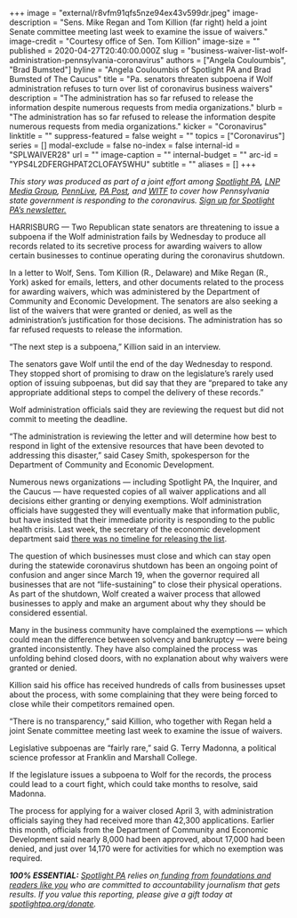 +++
image = "external/r8vfm91qfs5nze94ex43v599dr.jpeg"
image-description = "Sens. Mike Regan and Tom Killion (far right) held a joint Senate committee meeting last week to examine the issue of waivers."
image-credit = "Courtesy office of Sen. Tom Killion"
image-size = ""
published = 2020-04-27T20:40:00.000Z
slug = "business-waiver-list-wolf-administration-pennsylvania-coronavirus"
authors = ["Angela Couloumbis", "Brad Bumsted"]
byline = "Angela Couloumbis of Spotlight PA and Brad Bumsted of The Caucus"
title = "Pa. senators threaten subpoena if Wolf administration refuses to turn over list of coronavirus business waivers"
description = "The administration has so far refused to release the information despite numerous requests from media organizations."
blurb = "The administration has so far refused to release the information despite numerous requests from media organizations."
kicker = "Coronavirus"
linktitle = ""
suppress-featured = false
weight = ""
topics = ["Coronavirus"]
series = []
modal-exclude = false
no-index = false
internal-id = "SPLWAIVER28"
url = ""
image-caption = ""
internal-budget = ""
arc-id = "YPS4L2DFERGHPAT2CLOFAY5WHU"
subtitle = ""
aliases = []
+++

<i>This story was produced as part of a joint effort among </i><a href="https://www.spotlightpa.org/"><i>Spotlight PA</i></a><i>, </i><a href="https://lancasteronline.com/"><i>LNP Media Group</i></a><i>, </i><a href="https://www.pennlive.com/"><i>PennLive</i></a><i>, </i><a href="https://papost.org/"><i>PA Post</i></a><i>, and </i><a href="https://www.witf.org/"><i>WITF</i></a><i> to cover how Pennsylvania state government is responding to the coronavirus. </i><a href="https://www.spotlightpa.org/newsletters"><i>Sign up for Spotlight PA’s newsletter.</i></a>

HARRISBURG — Two Republican state senators are threatening to issue a subpoena if the Wolf administration fails by Wednesday to produce all records related to its secretive process for awarding waivers to allow certain businesses to continue operating during the coronavirus shutdown.

In a letter to Wolf, Sens. Tom Killion (R., Delaware) and Mike Regan (R., York) asked for emails, letters, and other documents related to the process for awarding waivers, which was administered by the Department of Community and Economic Development. The senators are also seeking a list of the waivers that were granted or denied, as well as the administration’s justification for those decisions. The administration has so far refused requests to release the information.

“The next step is a subpoena,” Killion said in an interview. 

The senators gave Wolf until the end of the day Wednesday to respond. They stopped short of promising to draw on the legislature’s rarely used option of issuing subpoenas, but did say that they are “prepared to take any appropriate additional steps to compel the delivery of these records.”

Wolf administration officials said they are reviewing the request but did not commit to meeting the deadline.

“The administration is reviewing the letter and will determine how best to respond in light of the extensive resources that have been devoted to addressing this disaster,” said Casey Smith, spokesperson for the Department of Community and Economic Development.

<script src="https://www.spotlightpa.org/embed.js" async></script><div data-spl-embed-version="1" data-spl-src="https://www.spotlightpa.org/embeds/cta/?url=https%3A%2F%2Finquirer.zoom.us%2Fwebinar%2Fregister%2F4915877447830%2FWN_eDhAGSRhQJSwzQBA_L6jsQ&eyebrow=UPCOMING%20EVENT&body=Join%20us%20Wednesday%2C%20April%2029%20for%20a%20FREE%20virtual%20Q%26A%20for%20Pennsylvania%20small%20business%20owners%20on%20how%20to%20navigate%20the%20coronavirus%20shutdown.%20Get%20your%20questions%20answered%20by%20our%20expert%20panel%2C%20hosted%20by%20Spotlight%20PA.&cta=RSVP%20NOW"></div>

Numerous news organizations — including Spotlight PA, the Inquirer, and the Caucus — have requested copies of all waiver applications and all decisions either granting or denying exemptions. Wolf administration officials have suggested they will eventually make that information public, but have insisted that their immediate priority is responding to the public health crisis. Last week, the secretary of the economic development department said <a href="https://www.spotlightpa.org/news/2020/04/business-waiver-list-pennsylvania-coronavirus-tom-wolf/" target=_blank>there was no timeline for releasing the list</a>.

The question of which businesses must close and which can stay open during the statewide coronavirus shutdown has been an ongoing point of confusion and anger since March 19, when the governor required all businesses that are not “life-sustaining” to close their physical operations. As part of the shutdown, Wolf created a waiver process that allowed businesses to apply and make an argument about why they should be considered essential.

Many in the business community have complained the exemptions — which could mean the difference between solvency and bankruptcy — were being granted inconsistently. They have also complained the process was unfolding behind closed doors, with no explanation about why waivers were granted or denied.

<script src="https://www.spotlightpa.org/embed.js" async></script><div data-spl-embed-version="1" data-spl-src="https://www.spotlightpa.org/embeds/donate/"></div>

Killion said his office has received hundreds of calls from businesses upset about the process, with some complaining that they were being forced to close while their competitors remained open.

“There is no transparency,” said Killion, who together with Regan held a joint Senate committee meeting last week to examine the issue of waivers.

Legislative subpoenas are “fairly rare,” said G. Terry Madonna, a political science professor at Franklin and Marshall College.

If the legislature issues a subpoena to Wolf for the records, the process could lead to a court fight, which could take months to resolve, said Madonna.

The process for applying for a waiver closed April 3, with administration officials saying they had received more than 42,300 applications. Earlier this month, officials from the Department of Community and Economic Development said nearly 8,000 had been approved, about 17,000 had been denied, and just over 14,170 were for activities for which no exemption was required.

<i><b>100% ESSENTIAL:</b></i> <a href="https://www.spotlightpa.org/"><i>Spotlight PA</i></a><i> relies on</i><a href="https://www.spotlightpa.org/support"><i> funding from foundations and readers like you</i></a><i> who are committed to accountability journalism that gets results. If you value this reporting, please give a gift today at </i><a href="https://www.spotlightpa.org/donate"><i>spotlightpa.org/donate</i></a><i>.</i>
